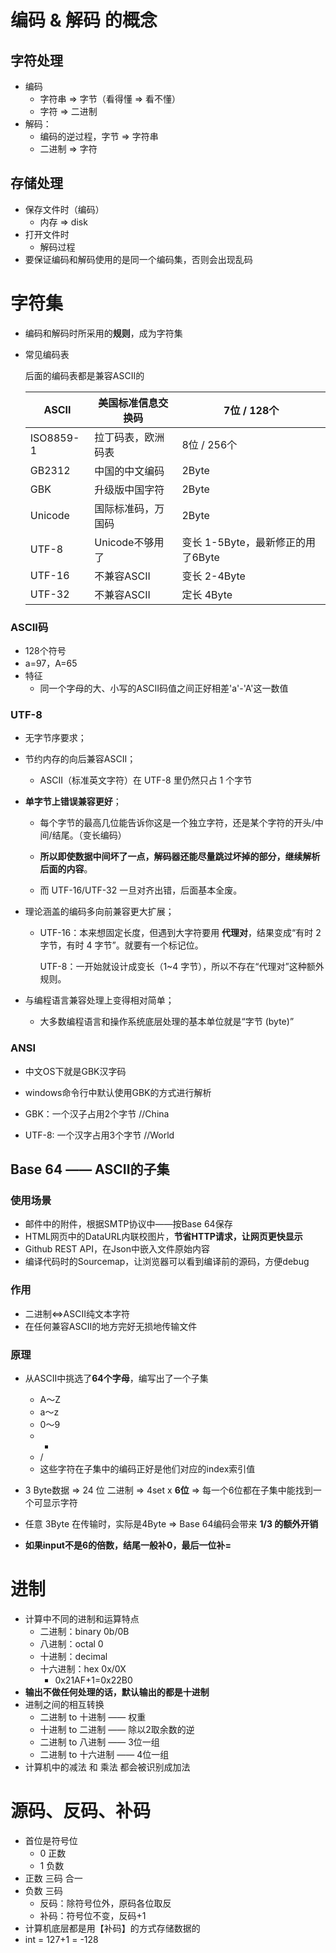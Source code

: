 # 编码 & 解码 的概念

## 字符处理

- 编码
  - 字符串 => 字节（看得懂 => 看不懂）
  - 字符 => 二进制
- 解码：
  - 编码的逆过程，字节 =>     字符串
  - 二进制 => 字符

## 存储处理

- 保存文件时（编码）
  - 内存 => disk
- 打开文件时
  - 解码过程
- 要保证编码和解码使用的是同一个编码集，否则会出现乱码

# 字符集

- 编码和解码时所采用的**规则**，成为字符集

- 常见编码表

  后面的编码表都是兼容ASCII的

  | ASCII     | 美国标准信息交换码 | 7位 / 128个                       |
  | --------- | ------------------ | --------------------------------- |
  | ISO8859-1 | 拉丁码表，欧洲码表 | 8位 / 256个                       |
  | GB2312    | 中国的中文编码     | 2Byte                             |
  | GBK       | 升级版中国字符     | 2Byte                             |
  | Unicode   | 国际标准码，万国码 | 2Byte                             |
  | UTF-8     | Unicode不够用了    | 变长 1-5Byte，最新修正的用了6Byte |
  | UTF-16    | 不兼容ASCII        | 变长 2-4Byte                      |
  | UTF-32    | 不兼容ASCII        | 定长 4Byte                        |

### ASCII码

- 128个符号
- a=97，A=65
- 特征
  - 同一个字母的大、小写的ASCII码值之间正好相差'a'-'A'这一数值


### UTF-8

- 无字节序要求；

- 节约内存的向后兼容ASCII；

  - ASCII（标准英文字符）在 UTF-8 里仍然只占 1 个字节

- **单字节上错误兼容更好**；

  - 每个字节的最高几位能告诉你这是一个独立字符，还是某个字符的开头/中间/结尾。（变长编码）

  - **所以即使数据中间坏了一点，解码器还能尽量跳过坏掉的部分，继续解析后面的内容**。

  - 而 UTF-16/UTF-32 一旦对齐出错，后面基本全废。

- 理论涵盖的编码多向前兼容更大扩展；

  - UTF-16：本来想固定长度，但遇到大字符要用 **代理对**，结果变成“有时 2 字节，有时 4 字节”。就要有一个标记位。

    UTF-8：一开始就设计成变长（1~4 字节），所以不存在“代理对”这种额外规则。

- 与编程语言兼容处理上变得相对简单；

  - 大多数编程语言和操作系统底层处理的基本单位就是“字节 (byte)”

### ANSI

- 中文OS下就是GBK汉字码
- windows命令行中默认使用GBK的方式进行解析

- GBK：一个汉子占用2个字节     //China

- UTF-8: 一个汉字占用3个字节     //World

## Base 64 —— ASCII的子集

### 使用场景

- 邮件中的附件，根据SMTP协议中——按Base 64保存
-  HTML网页中的DataURL内联校图片，**节省HTTP请求，让网页更快显示**
- Github REST API，在Json中嵌入文件原始内容
- 编译代码时的Sourcemap，让浏览器可以看到编译前的源码，方便debug

### 作用

- 二进制<=>ASCII纯文本字符
- 在任何兼容ASCII的地方完好无损地传输文件

### 原理

- 从ASCII中挑选了**64个字母**，编写出了一个子集
  - A～Z 
  - a～z 
  - 0～9 
  - +
  - /
  - 这些字符在子集中的编码正好是他们对应的index索引值
- 3 Byte数据 => 24 位 二进制 => 4set x **6位** => 每一个6位都在子集中能找到一个可显示字符

- 任意 3Byte 在传输时，实际是4Byte => Base 64编码会带来 **1/3 的额外开销**
- **如果input不是6的倍数，结尾一般补0，最后一位补=**

# 进制

- 计算中不同的进制和运算特点
  - 二进制：binary 0b/0B
  - 八进制：octal 0
  - 十进制：decimal
  - 十六进制：hex 0x/0X
    - 0x21AF+1=0x22B0
- **输出不做任何处理的话，默认输出的都是十进制**
- 进制之间的相互转换
  - 二进制 to 十进制 —— 权重
  - 十进制 to 二进制 —— 除以2取余数的逆
  - 二进制 to 八进制 —— 3位一组
  - 二进制 to 十六进制 —— 4位一组
- 计算机中的减法 和 乘法 都会被识别成加法

# 源码、反码、补码

- 首位是符号位
  - 0 正数
  - 1 负数
- 正数 三码 合一
- 负数 三码
  - 反码：除符号位外，原码各位取反
  - 补码：符号位不变，反码+1
- 计算机底层都是用【补码】的方式存储数据的
- int = 127+1 = -128

